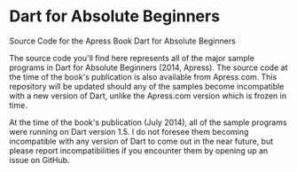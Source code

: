 Dart for Absolute Beginners
===========================

Source Code for the Apress Book Dart for Absolute Beginners

The source code you'll find here represents all of the major sample programs in Dart for Absolute Beginners (2014, Apress). The source code at the time of the book's publication is also available from Apress.com.
This repository will be updated should any of the samples become incompatible with a new version of Dart, unlike the Apress.com version which is frozen in time.

At the time of the book's publication (July 2014), all of the sample programs were running on Dart version 1.5.  I do not foresee them becoming incompatible with any version of Dart to come out in the near future, but please report incompatibilities if you encounter them by opening up an issue on GitHub.
